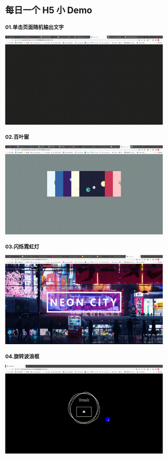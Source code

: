 # 每日一个 H5 小 Demo

### 01.单击页面随机输出文字

![img](https://github.com/qiuhaiyong/Daily-H5/blob/main/00-source/Video_2023-06-24_232849.gif)

### 02.百叶窗

![img2](https://github.com/qiuhaiyong/Daily-H5/blob/main/00-source/Video_2023-06-25_165911.gif)

### 03.闪烁霓虹灯

![img3](https://github.com/qiuhaiyong/Daily-H5/blob/main/00-source/Video_2023-06-26_190505.gif)

### 04.旋转波浪框

![img4](https://github.com/qiuhaiyong/Daily-H5/blob/main/00-source/Video_2023-06-27_153033.gif)
